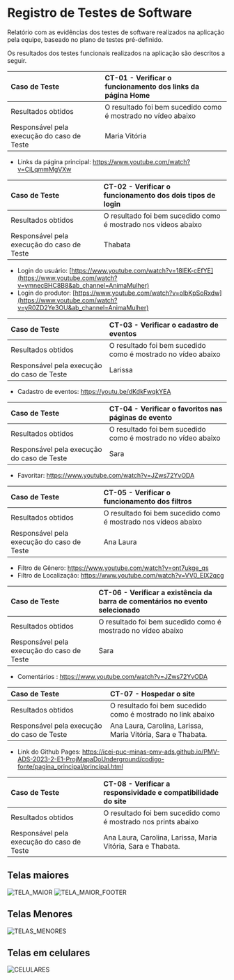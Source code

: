 # Registro de Testes de Software

Relatório com as evidências dos testes de software realizados na aplicação pela equipe, baseado no plano de testes pré-definido.

Os resultados dos testes funcionais realizados na aplicação são descritos a seguir.

|Caso de Teste    | CT-01 - Verificar o funcionamento dos links da página Home |
|:---|:---|
| Resultados obtidos | O resultado foi bem sucedido como é mostrado no vídeo abaixo  |
| Responsável pela execução do caso de Teste | Maria Vitória |
- Links da página principal: https://www.youtube.com/watch?v=CiLqmmMgVXw

|Caso de Teste    | CT-02 - Verificar o funcionamento dos dois tipos de login |
|:---|:---|
| Resultados obtidos | O resultado foi bem sucedido como é mostrado nos vídeos abaixo  |
| Responsável pela execução do caso de Teste | Thabata |
- Login do usuário: [https://www.youtube.com/watch?v=18lEK-cEfYE](https://www.youtube.com/watch?v=ymnecBHC8B8&ab_channel=AnimaMulher)
- Login do produtor: [https://www.youtube.com/watch?v=olbKpSoRxdw](https://www.youtube.com/watch?v=yR0ZD2Ye3OU&ab_channel=AnimaMulher)
  
|Caso de Teste    | CT-03 - Verificar o cadastro de eventos |
|:---|:---|
| Resultados obtidos | 	O resultado foi bem sucedido como é mostrado no vídeo abaixo  |
| Responsável pela execução do caso de Teste | Larissa |
- Cadastro de eventos: https://youtu.be/dKdkFwqkYEA

|Caso de Teste    | CT-04 - Verificar o favoritos nas páginas de evento |
|:---|:---|
| Resultados obtidos | O resultado foi bem sucedido como é mostrado no vídeo abaixo  |
| Responsável pela execução do caso de Teste | Sara |
- Favoritar: https://www.youtube.com/watch?v=JZws72YvODA

|Caso de Teste    | CT-05 - Verificar o funcionamento dos filtros |
|:---|:---|
| Resultados obtidos | O resultado foi bem sucedido como é mostrado nos vídeos abaixo  |
| Responsável pela execução do caso de Teste | Ana Laura |
- Filtro de Gênero: https://www.youtube.com/watch?v=ont7ukge_qs
- Filtro de Localização: https://www.youtube.com/watch?v=VV0_ElX2qcg

|Caso de Teste    | CT-06 - Verificar a existência da barra de comentários no evento selecionado |
|:---|:---|
| Resultados obtidos | O resultado foi bem sucedido como é mostrado no vídeo abaixo  |
| Responsável pela execução do caso de Teste | Sara |
- Comentários : https://www.youtube.com/watch?v=JZws72YvODA

|Caso de Teste    | CT-07 - Hospedar o site |
|:---|:---|
| Resultados obtidos | O resultado foi bem sucedido como é mostrado no link abaixo  |
| Responsável pela execução do caso de Teste | Ana Laura, Carolina, Larissa, Maria Vitória, Sara e Thabata. |
- Link do Github Pages: https://icei-puc-minas-pmv-ads.github.io/PMV-ADS-2023-2-E1-ProjMapaDoUnderground/codigo-fonte/pagina_principal/principal.html

|Caso de Teste    | CT-08 - Verificar a responsividade e compatibilidade do site |
|:---|:---|
| Resultados obtidos | O resultado foi bem sucedido como é mostrado nos prints abaixo  |
| Responsável pela execução do caso de Teste | Ana Laura, Carolina, Larissa, Maria Vitória, Sara e Thabata. |

## Telas maiores
![TELA_MAIOR](https://github.com/ICEI-PUC-Minas-PMV-ADS/PMV-ADS-2023-2-E1-ProjMapaDoUnderground/assets/55092296/d909ca15-e883-4cdf-916c-16516aae0773)
![TELA_MAIOR_FOOTER](https://github.com/ICEI-PUC-Minas-PMV-ADS/PMV-ADS-2023-2-E1-ProjMapaDoUnderground/assets/55092296/de1c56c1-a5c4-4c8c-bac5-6eae4f8bed62)

## Telas Menores
![TELAS_MENORES](https://github.com/ICEI-PUC-Minas-PMV-ADS/PMV-ADS-2023-2-E1-ProjMapaDoUnderground/assets/55092296/72f1e8e8-28f0-41ec-839a-5de5d21d7da0)

## Telas em celulares
![CELULARES](https://github.com/ICEI-PUC-Minas-PMV-ADS/PMV-ADS-2023-2-E1-ProjMapaDoUnderground/assets/55092296/2f38d2ee-c0c0-4f39-a786-985b3ce5c5e8) <br>


